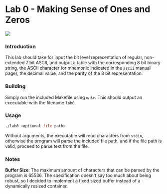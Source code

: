 # Lab 0 -  Making Sense of Ones and Zeros

![](https://github.com/xdmtk/comp322-spring2020/blob/master/lab0/misc/lab0.gif)
### Introduction
This lab should take for input the bit level representation of regular, non-extended 7 bit ASCII, and 
output a table with the corresponding 8 bit binary string, the ASCII character 
(or mnemonic indicated in the `ascii` manual page), the decimal value, and the parity of the 8 bit 
representation.

### Building 
Simply run the included Makefile using `make`. This should output an executable with the filename `lab0`.

### Usage
```asm
./lab0 <optional file path>
```
Without arguments, the executable will read characters from `stdin`, otherwise the program will parse the
included file path, and if the file path is valid, proceed to parse text from the file.

### Notes
**Buffer Size**: The maximum amount of characters that can be parsed by the program is 65536. The specification 
doesn't say too much about being robust, so I decided to implement a fixed sized buffer instead of a 
dynamically resized container. 

